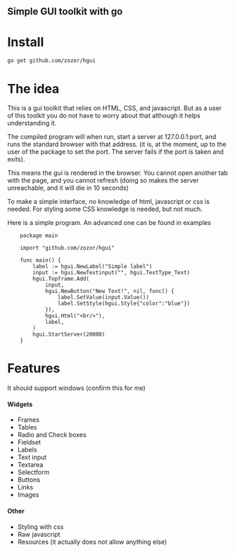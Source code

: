 Simple GUI toolkit with go
------------------------------

Install
===========================

`go get github.com/zozor/hgui`


The idea
===========================

This is a gui toolkit that relies on HTML, CSS, and javascript. But as a user of this toolkit you do not have to worry about that
although it helps understanding it.

The compiled program will when run, start a server at 127.0.0.1:port, and runs the standard browser with that address.
(it is, at the moment, up to the user of the package to set the port. The server fails if the port is taken and exits).

This means the gui is rendered in the browser. You cannot open another tab with the page, and you cannot refresh
(doing so makes the server unreachable, and it will die in 10 seconds)

To make a simple interface, no knowledge of html, javascript or css is needed. For styling some CSS knowledge is needed, but not much.

Here is a simple program. An advanced one can be found in examples


		package main

		import "github.com/zozor/hgui"

		func main() {
			label := hgui.NewLabel("Simple label")
			input := hgui.NewTextinput("", hgui.TextType_Text)
			hgui.Topframe.Add(
				input, 
				hgui.NewButton("New Text!", nil, func() {
					label.SetValue(input.Value())
					label.SetStyle(hgui.Style{"color":"blue"})
				}),
				hgui.Html("<br/>"), 
				label,
			)
			hgui.StartServer(20000)
		}

Features
===========================
It should support windows (confirm this for me)

#### Widgets

- Frames
- Tables
- Radio and Check boxes
- Fieldset
- Labels
- Text input
- Textarea
- Selectform
- Buttons
- Links
- Images

#### Other
- Styling with css
- Raw javascript
- Resources (it actually does not allow anything else)